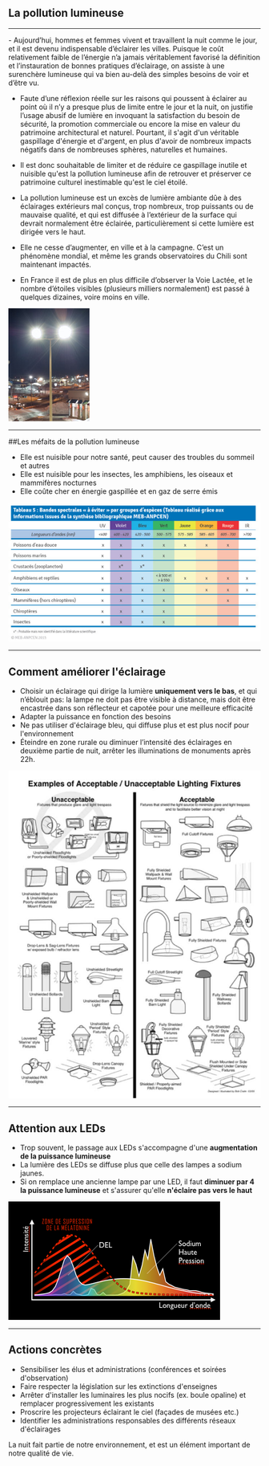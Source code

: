 ## La pollution lumineuse



---


<div class = "notes">
- Aujourd’hui, hommes et femmes vivent et travaillent la nuit comme le jour, et il est devenu indispensable d’éclairer les villes. Puisque le coût relativement faible de l’énergie n’a jamais véritablement favorisé la définition et l’instauration de bonnes pratiques d’éclairage, on assiste à une surenchère lumineuse qui va bien au-delà des simples besoins de voir et d’être vu.
 
- Faute d’une réflexion réelle sur les raisons qui poussent à éclairer au point où il n’y a presque plus de limite entre le jour et la nuit, on justifie l’usage abusif de lumière en invoquant la satisfaction du besoin de sécurité, la promotion commerciale ou encore la mise en valeur du patrimoine architectural et naturel. Pourtant, il s'agit d'un véritable gaspillage d'énergie et d'argent, en plus d'avoir de nombreux impacts négatifs dans de nombreuses sphères, naturelles et humaines.
 
- Il est donc souhaitable de limiter et de réduire ce gaspillage inutile et nuisible qu'est la pollution lumineuse afin de retrouver et préserver ce patrimoine culturel inestimable qu'est le ciel étoilé.
</div>

<div class="container">
<div class="left_block">

- La pollution lumineuse est un excès de lumière ambiante dûe à des éclairages extérieurs mal conçus, trop nombreux, trop puissants ou de mauvaise qualité, et qui est diffusée à l’extérieur de la surface qui devrait normalement être éclairée, particulièrement si cette lumière est dirigée vers le haut.

- Elle ne cesse d’augmenter, en ville et à la campagne. C’est un phénomène mondial, et même les grands observatoires du Chili sont maintenant impactés.

- En France il est de plus en plus difficile d’observer la Voie Lactée, et le nombre d’étoiles visibles (plusieurs milliers normalement) est passé à quelques dizaines, voire moins en ville.


</div>
<div class="right_block">

![](boule.jpg)

</div>
</div>


---

##Les méfaits de la pollution lumineuse


- Elle est nuisible pour notre santé, peut causer des troubles du sommeil et autres
- Elle est nuisible pour les insectes, les amphibiens, les oiseaux et mammifères nocturnes
- Elle coûte cher en énergie gaspillée et en gaz de serre émis

![](impact-animaux.jpg)


---


## Comment améliorer l'éclairage

- Choisir un éclairage qui dirige la lumière **uniquement vers le bas**, et qui
n’éblouit pas: la lampe ne doit pas être visible à distance, mais doit être encastrée dans son réflecteur et capotée pour une meilleure efficacité
- Adapter la puissance en fonction des besoins
- Ne pas utiliser d'éclairage bleu, qui diffuse plus et est plus nocif pour l'environnement
- Éteindre en zone rurale ou diminuer l’intensité des éclairages en deuxième partie de nuit, arrêter les illuminations de monuments après 22h.

![](lighting-fixtures.jpg)

---

## Attention aux LEDs

- Trop souvent, le passage aux LEDs s'accompagne d'une **augmentation de la puissance lumineuse**
- La lumière des LEDs se diffuse plus que celle des lampes a sodium jaunes.
- Si on remplace une ancienne lampe par une LED, il faut **diminuer par 4 la puissance lumineuse** et s'assurer qu'elle **n'éclaire pas vers le haut**

![](spectre-led.png)

---

## Actions concrètes

- Sensibiliser les élus et administrations (conférences et soirées d'observation)
- Faire respecter la législation sur les extinctions d'enseignes
- Arrêter d'installer les luminaires les plus nocifs (ex. boule opaline) et remplacer progressivement les existants 
- Proscrire les projecteurs éclairant le ciel (façades de musées etc.)
- Identifier les administrations responsables des différents réseaux d'éclairages

<div class="notes">
La nuit fait partie de notre environnement, et est un élément important de notre qualité de vie.
</div>








